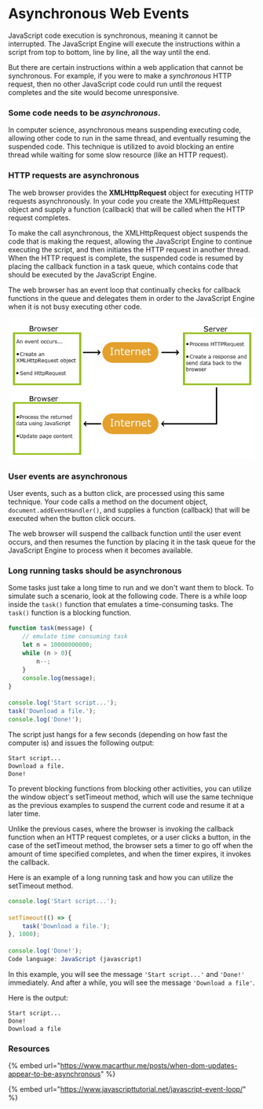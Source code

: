 # Asynchronous Web Events

JavaScript code execution is synchronous, meaning it cannot be interrupted. The JavaScript Engine will execute the instructions within a script from top to bottom, line by line, all the way until the end.

But there are certain instructions within a web application that cannot be synchronous.  For example, if you were to make a _synchronous_ HTTP request, then no other JavaScript code could run until the request completes and the site would become unresponsive. 

### Some code needs to be _asynchronous_.

In computer science, asynchronous means suspending executing code, allowing other code to run in the same thread, and eventually resuming the suspended code. This technique is utilized to avoid blocking an entire thread while waiting for some slow resource \(like an HTTP request\).

### HTTP requests are asynchronous

The web browser provides the **XMLHttpRequest** object for executing HTTP requests asynchronously.  In your code you create the XMLHttpRequest object and supply a function \(callback\) that will be called when the HTTP request completes. 

To make the call asynchronous, the XMLHttpRequest object suspends the code that is making the request, allowing the JavaScript Engine to continue executing the script, and then initiates the HTTP request in another thread. When the HTTP request is complete, the suspended code is resumed by placing the callback function in a task queue, which contains code that should be executed by the JavaScript Engine.

The web browser has an event loop that continually checks for callback functions in the queue and delegates them in order to the JavaScript Engine when it is not busy executing other code.

![](../.gitbook/assets/image%20%28156%29.png)

### User events are asynchronous

User events, such as a button click, are processed using this same technique. Your code calls a method on the document object, `document.addEventHandler()`, and supplies a function \(callback\) that will be executed when the button click occurs. 

The web browser will suspend the callback function until the user event occurs, and then resumes the function by placing it in the task queue for the JavaScript Engine to process when it becomes available.

### Long running tasks should be asynchronous

Some tasks just take a long time to run and we don't want them to block. To simulate such a scenario, look at the following code. There is a while loop inside the `task()` function that emulates a time-consuming tasks. The `task()` function is a blocking function.

```javascript
function task(message) {
    // emulate time consuming task
    let n = 10000000000;
    while (n > 0){
        n--;
    }
    console.log(message);
}

console.log('Start script...');
task('Download a file.');
console.log('Done!');
```

The script just hangs for a few seconds \(depending on how fast the computer is\) and issues the following output:

```text
Start script...
Download a file.
Done!
```

To prevent blocking functions from blocking other activities, you can utilize the window object's setTimeout method, which will use the same technique as the previous examples to suspend the current code and resume it at a later time.  

Unlike the previous cases, where the browser is invoking the callback function when an HTTP request completes, or a user clicks a button, in the case of the setTimeout method, the browser sets a timer to go off when the amount of time specified completes, and when the timer expires, it invokes the callback.

Here is an example of a long running task and how you can utilize the setTimeout method.

```javascript
console.log('Start script...');

setTimeout(() => {
    task('Download a file.');
}, 1000);

console.log('Done!');
Code language: JavaScript (javascript)
```

In this example, you will see the message `'Start script...'` and `'Done!'` immediately. And after a while, you will see the message `'Download a file'`.

Here is the output:

```text
Start script...
Done!
Download a file
```

### 

### Resources

{% embed url="https://www.macarthur.me/posts/when-dom-updates-appear-to-be-asynchronous" %}

{% embed url="https://www.javascripttutorial.net/javascript-event-loop/" %}

